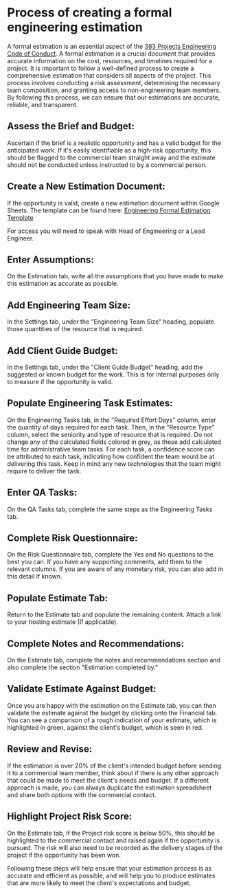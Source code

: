 # Process of creating a formal engineering estimation

A formal estimation is an essential aspect of the [383 Projects Engineering Code of Conduct](https://github.com/383Project/engineering-code-of-conduct). A formal estimation is a crucial document that provides accurate information on the cost, resources, and timelines required for a project. It is important to follow a well-defined process to create a comprehensive estimation that considers all aspects of the project. This process involves conducting a risk assessment, determining the necessary team composition, and granting access to non-engineering team members. By following this process, we can ensure that our estimations are accurate, reliable, and transparent.

## Assess the Brief and Budget:
Ascertain if the brief is a realistic opportunity and has a valid budget for the anticipated work. If it's easily identifiable as a high-risk opportunity, this should be flagged to the commercial team straight away and the estimate should not be conducted unless instructed to by a commercial person.

## Create a New Estimation Document:
If the opportunity is valid, create a new estimation document within Google Sheets. The template can be found here:
[Engineering Formal Estimation Template](https://docs.google.com/spreadsheets/d/1tOHUzsT2YZY_zwY8BW9uAdzCOIAdygUFn9zecYxsj_M/edit?usp=sharing)

For access you will need to speak with Head of Engineering or a Lead Engineer.

## Enter Assumptions:
On the Estimation tab, write all the assumptions that you have made to make this estimation as accurate as possible.

## Add Engineering Team Size:
In the Settings tab, under the "Engineering Team Size" heading, populate those quantities of the resource that is required.

## Add Client Guide Budget:
In the Settings tab, under the "Client Guide Budget" heading, add the suggested or known budget for the work. This is for internal purposes only to measure if the opportunity is valid.

## Populate Engineering Task Estimates:
On the Engineering Tasks tab, in the "Required Effort Days" column, enter the quantity of days required for each task. Then, in the "Resource Type" column, select the seniority and type of resource that is required. Do not change any of the calculated fields colored in grey, as these add calculated time for administrative team tasks. For each task, a confidence score can be attributed to each task, indicating how confident the team would be at delivering this task. Keep in mind any new technologies that the team might require to deliver the task.

## Enter QA Tasks:
On the QA Tasks tab, complete the same steps as the Engineering Tasks tab.

## Complete Risk Questionnaire:
On the Risk Questionnaire tab, complete the Yes and No questions to the best you can. If you have any supporting comments, add them to the relevant columns. If you are aware of any monetary risk, you can also add in this detail if known.

## Populate Estimate Tab:
Return to the Estimate tab and populate the remaining content. Attach a link to your hosting estimate (If applicable).

## Complete Notes and Recommendations:
On the Estimate tab, complete the notes and recommendations section and also complete the section "Estimation completed by."

## Validate Estimate Against Budget:
Once you are happy with the estimation on the Estimate tab, you can then validate the estimate against the budget by clicking onto the Financial tab. You can see a comparison of a rough indication of your estimate, which is highlighted in green, against the client's budget, which is seen in red.

## Review and Revise:
If the estimation is over 20% of the client's intended budget before sending it to a commercial team member, think about if there is any other approach that could be made to meet the client's needs and budget. If a different approach is made, you can always duplicate the estimation spreadsheet and share both options with the commercial contact.

## Highlight Project Risk Score:
On the Estimate tab, if the Project risk score is below 50%, this should be highlighted to the commercial contact and raised again if the opportunity is pursued. The risk will also need to be recorded as the delivery stages of the project if the opportunity has been won.

Following these steps will help ensure that your estimation process is as accurate and efficient as possible, and will help you to produce estimates that are more likely to meet the client's expectations and budget.
